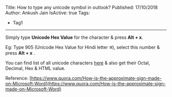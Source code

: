 Title: How to type any unicode symbol in outlook?
Published: 17/10/2018
Author: Ankush Jain
IsActive: true
Tags:
  - Tag1
---
Simply type **Unicode Hex Value** for the character & press **Alt + x**.

Eg: Type 905 (Unicode Hex Value for Hindi letter अ), select this number & press **Alt + x** .

You can find list of all unicode characters [here](https://unicodelookup.com/) & also get their Octal, Decimal, Hex & HTML value.

Reference: [https://www.quora.com/How-is-the-approximate-sign-made-on-Microsoft-Word](https://www.quora.com/How-is-the-approximate-sign-made-on-Microsoft-Word)

                